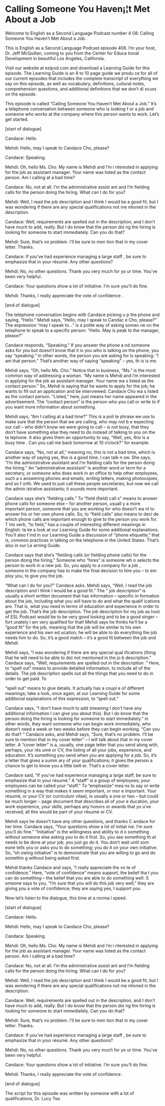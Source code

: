 # Calling Someone You Haven¡¦t Met About a Job

Welcome to English as a Second Language Podcast number 4 08: Calling Someone You Haven’t Met About a Job.

This is English as a Second Language Podcast episode 408.  I’m your host, Dr. Jeff McQuillan, coming to you from the Center for Educa tional Development in beautiful Los Angeles, California.

Visit our website at eslpod.com and download a Learning Guide for this episode. The Learning Guide is an 8 to 10 page guide we produ ce for all of our current episodes that includes the complete transcript of everything  we say on this episode, as well as vocabulary, definitions, cultural notes,  comprehension questions, and additional definitions that we don’t di scuss on the episode.

This episode is called “Calling Someone You Haven’t Met About a Job.”  It’s a telephone conversation between someone who is looking f or a job and someone who works at the company where this person wants to work.  Let’s get started.

[start of dialogue]

Candace:  Hello.

Mehdi:  Hello, may I speak to Candace Cho, please?

Candace:  Speaking.

Mehdi:  Oh, hello Ms. Cho.  My name is Mehdi and I’m i nterested in applying for the job as assistant manager.  Your name was listed as the  contact person.  Am I calling at a bad time?

Candace:  No, not at all.  I’m the administrative assist ant and I’m fielding calls for the person doing the hiring.  What can I do for you?

Mehdi:  Well, I read the job description and I think I  would be a good fit, but I was wondering if there are any special qualifications not me ntioned in the description.

Candace:  Well, requirements are spelled out in the description, and I don’t have much to add, really.  But I do know that the person doi ng the hiring is looking for someone to start immediately.  Can you do that?

 Mehdi:  Sure, that’s no problem.  I’ll be sure to men tion that in my cover letter. Thanks.

Candace:  If you’ve had experience managing a large staff , be sure to emphasize that in your résumé.  Any other questions?

Mehdi:  No, no other questions.  Thank you very much for yo ur time.  You’ve been very helpful.

Candace:  Your questions show a lot of initiative.  I’m sure you’ll do fine.

Mehdi:  Thanks, I really appreciate the vote of confidence .

[end of dialogue]

The telephone conversation begins with Candace picking u p the phone and saying, “Hello.”  Mehdi says, “Hello, may I speak to Candac e Cho, please?”  The expression “may I speak to...” is a polite way of asking someo ne on the telephone to speak to a specific person: “Hello.  May is peak to the manager, please?”

Candace responds, “Speaking.”  If you answer the phone a nd someone asks for you but doesn’t know that it is you who is talking on the phone, you say “speaking.”  In other words, the person you are asking for  is speaking: “I am that person.”  That’s another way of saying “speaking” – yes, th is is me.

Mehdi says, “Oh, hello Ms. Cho.”  Notice that in business,  “Ms.” is the most common way of addressing a woman.  “My name is Mehdi and  I’m interested in applying for the job as assistant manager.  Your name wa s listed as the contact person.”  So, Mehdi is saying that he wants to apply for the job; he wants to fill out an application and be interviewed.  Candace Cho wa s listed as the contact person.  “Listed,” here, just means her name appeared in the advertisement. The “contact person” is the person who you call or write  to if you want more information about something.

Mehdi says, “Am I calling at a bad time?”  This is a poli te phrase we use to make sure that the person that we are calling, who may not b e expecting our call – who didn’t know we were going to call – is not busy, that they don’t have something else they need to do instead of talking to you on the te lephone.  It also gives them an opportunity to say, “Well, yes, this is a busy time .  Can you call me back tomorrow at 10 o’clock?” for example.

 Candace says, “No, not at all,” meaning no, this is not a  bad time, which is another way of saying yes, this is a good time, I can talk n ow.  She says, “I’m the administrative assistant and I’m fielding calls for the person doing the hiring.”  An “administrative assistant” is another word or term for a secretary, or someone who does work in an office to help other employees, such a s answering phones and emails, writing letters, making photocopies, and so f orth.  We used to just call these people secretaries, but now we call the admin istrative assistants; it sounds more important.

Candace says she’s “fielding calls.”  To “field (field) call s” means to answer phone calls for someone else – for another person, usuall y a more important person, someone that you are working for who doesn’t wa nt to answer his or her own phone calls.  So, to “field calls” also means to deci de which phone calls are important enough to give to the person you work for.  T his verb, “to field,” has a couple of interesting different meanings in English: ta ke a look at our Learning Guide for some additional explanations.  You’ll also f ind in our Learning Guide a discussion of “phone etiquette,” that is, common practices in talking on the telephone in the United States.  That’s also in our Le arning Guide.

Candace says that she’s “fielding calls (or fielding phone  calls) for the person doing the hiring.”  Someone who “hires” is someone wh o selects the person to work in a new job.  So, you apply to a company for a job , someone in the company has to make the final decision to hire you – to em ploy you, to give you the job.

“What can I do for you?” Candace asks.  Mehdi says, “Well, I read the job description and I think I would be a good fit.”  The “ job description” is usually a short written document that has information – specific in formation about the job, including what you will have to do and what the qualif ications are.  That is, what you need in terms of education and experience in order to get the job.  That’s the job description.  The job description for my job as host of ESL Podcast would be to be very good looking and to be a good singer – fort unately I am very qualified for that!  Mehdi says he thinks he’ll be a “good fit” for the job, meaning that the job will be similar to his own experience and his own ed ucation; he will be able to do everything the job needs him to do.  So, it’s a good  match – it’s a good fit between the job and Mehdi.

Mehdi says, “I was wondering if there are any special qual ifications (thing that he will need to be able to do) not mentioned in the jo b description.”  Candace says, “Well, requirements are spelled out in the description .”  Here, to “spell out” means to provide detailed information, to include all of the details.  The job description spells out all the things that you need to do in order to get paid.  To

 “spell out” means to give details.  It actually has a coupl e of different meanings; take a look, once again, at our Learning Guide for some  additional explanations of this expression, to “spell out.”

Candace says, “I don’t have much to add (meaning I don’t have any additional information I can give you about this).  But I do know that the person doing the hiring is looking for someone to start immediately.”  in other words, they want someone who can begin work immediately, who doesn’t need  a week or two weeks before they can begin working.  “Can you do that? ” Candace asks, and Mehdi says, “Sure, that’s no problem.  I’ll be sure to mention that in my cover letter” – I will talk about that in my cover letter.  A “cover letter” is a, usually, one page letter that you send along with, perhaps, your rés umé or CV, the listing of all your jobs, experience, and education.  It’s something  you send when you are applying for a job.  So, it’s a letter that gives a summ ary of your qualifications; it gives the person a chance to get to know you a little bett er.  That’s a cover letter.

Candace said, “If you’ve had experience managing a large staff, be sure to emphasize that in your résumé.”  A “staff” is a group of employees; your employees can be called your “staff.”  To “emphasize” mea ns to say or write something in a way that makes it seem important, or mor e important.  Your résumé, or your CV (or curriculum vitae), is usually a one  or two – but could be much longer – page document that describes all of your e ducation, your work experience, your skills, perhaps any honors or awards that yo u’ve received; all this would be part of your résumé or CV.

Mehdi says he doesn’t have any other questions, and thanks C andace for her time.  Candace says, “Your questions show a lot of initiat ive.  I’m sure you’ll do fine.”  “Initiative” is the willingness and ability to d o something without someone else asking you to do it first.  So, you see something th at needs to be done at your job, you just go do it.  You don’t wait until som eone tells you or asks you to do something; you do it on your own initiative.  So, “sh owing initiative” is to demonstrate that you are willing to go and do somethin g without being asked first.

Mehdi thanks Candace and says, “I really appreciate the vo te of confidence.” Here, “vote of confidence” means support, the belief tha t you can do something – the belief that you are able to do something well.  S omeone says to you, “I’m sure that you will do this job very well,” they are giving  you a vote of confidence; they are saying yes, I support you.

Now let’s listen to the dialogue, this time at a norma l speed.

 [start of dialogue]

Candace:  Hello.

Mehdi:  Hello, may I speak to Candace Cho, please?

Candace:  Speaking.

Mehdi:  Oh, hello Ms. Cho.  My name is Mehdi and I’m i nterested in applying for the job as assistant manager.  Your name was listed as the  contact person.  Am I calling at a bad time?

Candace:  No, not at all.  I’m the administrative assist ant and I’m fielding calls for the person doing the hiring.  What can I do for you?

Mehdi:  Well, I read the job description and I think I  would be a good fit, but I was wondering if there are any special qualifications not me ntioned in the description.

Candace:  Well, requirements are spelled out in the description, and I don’t have much to add, really.  But I do know that the person doi ng the hiring is looking for someone to start immediately.  Can you do that?

Mehdi:  Sure, that’s no problem.  I’ll be sure to men tion that in my cover letter. Thanks.

Candace:  If you’ve had experience managing a large staff , be sure to emphasize that in your résumé.  Any other questions?

Mehdi:  No, no other questions.  Thank you very much for yo ur time.  You’ve been very helpful.

Candace:  Your questions show a lot of initiative.  I’m sure you’ll do fine.

Mehdi:  Thanks, I really appreciate the vote of confidence .

[end of dialogue]

The script for this episode was written by someone with a lot of qualifications, Dr. Lucy Tse.





